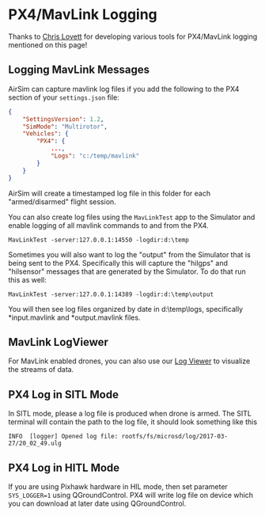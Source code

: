 # PX4/MavLink Logging

Thanks to [Chris Lovett](https://github.com/clovett) for developing various tools for PX4/MavLink logging mentioned on this page!

## Logging MavLink Messages

AirSim can capture mavlink log files if you add the following to the PX4 section of your `settings.json` file:

```json
{
    "SettingsVersion": 1.2,
    "SimMode": "Multirotor",
    "Vehicles": {
        "PX4": {
            ...,
            "Logs": "c:/temp/mavlink"
        }
    }
}
```

AirSim will create a timestamped log file in this folder for each "armed/disarmed" flight session.

You can also create log files using the `MavLinkTest` app to the Simulator and enable logging
of all mavlink commands to and from the PX4.
```
MavLinkTest -server:127.0.0.1:14550 -logdir:d:\temp
```

Sometimes you will also want to log the "output" from the Simulator that is being sent to the PX4.
Specifically this will capture the "hilgps" and "hilsensor" messages that are generated by the 
Simulator.  To do that run this as well:
```
MavLinkTest -server:127.0.0.1:14389 -logdir:d:\temp\output
```

You will then see log files organized by date in d:\temp\logs, specifically *input.mavlink and *output.mavlink files.

## MavLink LogViewer
For MavLink enabled drones, you can also use our [Log Viewer](log_viewer.md) to visualize the streams of data.

## PX4 Log in SITL Mode

In SITL mode, please a log file is produced when drone is armed. The SITL terminal will contain the path to the log file, it should look something like this 
```
INFO  [logger] Opened log file: rootfs/fs/microsd/log/2017-03-27/20_02_49.ulg
```

## PX4 Log in HITL Mode

If you are using Pixhawk hardware in HIL mode, then set parameter `SYS_LOGGER=1`
using QGroundControl. PX4 will write log file on device which you can download at later date using QGroundControl.
